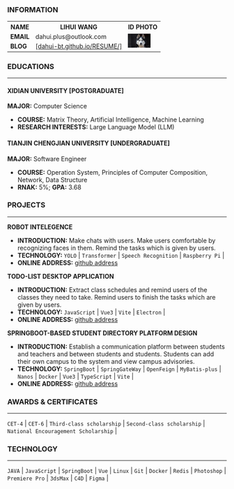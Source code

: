 ### INFORMATION
<table>
    <tr>
        <th>NAME</th>
        <th>LIHUI WANG</th>
        <th>ID PHOTO</th>
    </tr>
    <tr>
        <td><strong>EMAIL</strong></td>
        <td>dahui.plus@outlook.com</td>
        <td rowspan="2"><img src="img/id_photo.jpg" alt="id photo" style="zoom:5%;"/></td>
    </tr>
    <tr>
        <td><strong>BLOG</strong></td>
        <td><a href="https://dahui-bt.github.io/RESUME/">[dahui-bt.github.io/RESUME/]</a></td>
    </tr>
</table>

### EDUCATIONS
---
#### XIDIAN UNIVERSITY [POSTGRADUATE]

**MAJOR:** Computer Science

- **COURSE:** Matrix Theory, Artificial Intelligence, Machine Learning
- **RESEARCH INTERESTS:** Large Language Model (LLM)
#### TIANJIN CHENGJIAN UNIVERSITY [UNDERGRADUATE]

**MAJOR:** Software Engineer

- **COURSE:** Operation System, Principles of Computer Composition, Network, Data Structure
- **RNAK:** 5%; **GPA:** 3.68
### PROJECTS
---
**ROBOT INTELEGENCE**

- **INTRODUCTION:** Make chats with users. Make users comfortable by recognizing faces in them. Remind the tasks which is given by users.
- **TECHNOLOGY:**  `YOLO` | `Transformer` | `Speech Recognition` | `Raspberry Pi` |
- **ONLINE ADDRESS:** [github address](github.com) 

**TODO-LIST DESKTOP APPLICATION**

- **INTRODUCTION:** Extract class schedules and remind users of the classes they need to take. Remind users to finish the tasks which are given by users. 
- **TECHNOLOGY:** `JavaScript` | `Vue3` | `Vite` | `Electron` |
- **ONLINE ADDRESS:** [github address](github.com) 

**SPRINGBOOT-BASED STUDENT DIRECTORY PLATFORM DESIGN**

- **INTRODUCTION:** Establish a communication platform between students and teachers and between students and students. Students can add their own campus to the system and view campus advisories.
- **TECHNOLOGY:** `SpringBoot` | `SpringGateWay` | `OpenFeign` | `MyBatis-plus` | `Nanos` | `Docker` | `Vue3` | `TypeScript` | `Vite` | 
- **ONLINE ADDRESS:** [github address](github.com) 
### AWARDS & CERTIFICATES
---
`CET-4` | `CET-6` | `Third-class scholarship` | `Second-class scholarship` | `National Encouragement Scholarship` | 

### TECHNOLOGY
---
`JAVA` | `JavaScript` | `SpringBoot` | `Vue` | `Linux` | `Git` | `Docker` | `Redis` | 
`Photoshop` | `Premiere Pro` | `3dsMax` | `C4D` | `Figma` | 

